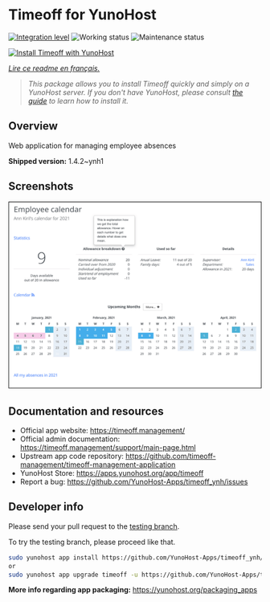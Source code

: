 <!--
N.B.: This README was automatically generated by https://github.com/YunoHost/apps/tree/master/tools/readme_generator
It shall NOT be edited by hand.
-->

# Timeoff for YunoHost

[![Integration level](https://dash.yunohost.org/integration/timeoff.svg)](https://dash.yunohost.org/appci/app/timeoff) ![Working status](https://ci-apps.yunohost.org/ci/badges/timeoff.status.svg) ![Maintenance status](https://ci-apps.yunohost.org/ci/badges/timeoff.maintain.svg)

[![Install Timeoff with YunoHost](https://install-app.yunohost.org/install-with-yunohost.svg)](https://install-app.yunohost.org/?app=timeoff)

*[Lire ce readme en français.](./README_fr.md)*

> *This package allows you to install Timeoff quickly and simply on a YunoHost server.
If you don't have YunoHost, please consult [the guide](https://yunohost.org/#/install) to learn how to install it.*

## Overview

Web application for managing employee absences

**Shipped version:** 1.4.2~ynh1

## Screenshots

![Screenshot of Timeoff](./doc/screenshots/smartmockups_kkjk5hh4-p-2000.png)

## Documentation and resources

* Official app website: <https://timeoff.management/>
* Official admin documentation: <https://timeoff.management/support/main-page.html>
* Upstream app code repository: <https://github.com/timeoff-management/timeoff-management-application>
* YunoHost Store: <https://apps.yunohost.org/app/timeoff>
* Report a bug: <https://github.com/YunoHost-Apps/timeoff_ynh/issues>

## Developer info

Please send your pull request to the [testing branch](https://github.com/YunoHost-Apps/timeoff_ynh/tree/testing).

To try the testing branch, please proceed like that.

``` bash
sudo yunohost app install https://github.com/YunoHost-Apps/timeoff_ynh/tree/testing --debug
or
sudo yunohost app upgrade timeoff -u https://github.com/YunoHost-Apps/timeoff_ynh/tree/testing --debug
```

**More info regarding app packaging:** <https://yunohost.org/packaging_apps>
